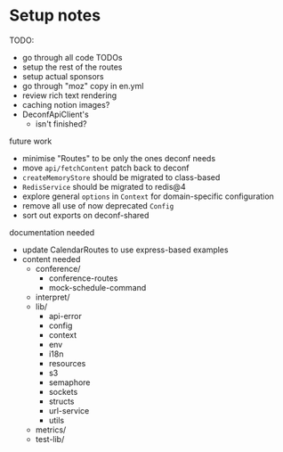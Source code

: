 # Setup notes

TODO:

- go through all code TODOs
- setup the rest of the routes
- setup actual sponsors
- go through "moz" copy in en.yml
- review rich text rendering
- caching notion images?
- DeconfApiClient's
  - isn't finished?

future work

- minimise "Routes" to be only the ones deconf needs
- move `api/fetchContent` patch back to deconf
- `createMemoryStore` should be migrated to class-based
- `RedisService` should be migrated to redis@4
- explore general `options` in `Context` for domain-specific configuration
- remove all use of now deprecated `Config`
- sort out exports on deconf-shared

documentation needed

- update CalendarRoutes to use express-based examples
- content needed
  - conference/
    - conference-routes
    - mock-schedule-command
  - interpret/
  - lib/
    - api-error
    - config
    - context
    - env
    - i18n
    - resources
    - s3
    - semaphore
    - sockets
    - structs
    - url-service
    - utils
  - metrics/
  - test-lib/
